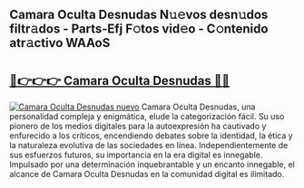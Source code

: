 ## Camara Oculta Desnudas N𝚞𝚎vos desn𝚞dos filtr𝚊dos - Parts-Efj F𝚘tos vid𝚎o - C𝚘ntenido atr𝚊ctivo WAAoS

# <h2><a href="http://mb7nan.tromn.icu/?c=Camara+Oculta+Desnudas">🔗👉👉👉 Camara Oculta Desnudas 🔗🔗</a></h2>

[![Camara Oculta Desnudas nuevo](https://i.imgur.com/pEAQMta.gif)](http://mb7nan.tromn.icu/?c=Camara+Oculta+Desnudas)
Camara Oculta Desnudas, una personalidad compleja y enigmática, elude la categorización fácil. Su uso pionero de los medios digitales para la autoexpresión ha cautivado y enfurecido a los críticos, encendiendo debates sobre la identidad, la ética y la naturaleza evolutiva de las sociedades en línea. Independientemente de sus esfuerzos futuros, su importancia en la era digital es innegable. Impulsado por una determinación inquebrantable y un encanto innegable, el alcance de Camara Oculta Desnudas en la comunidad digital es ilimitado.
